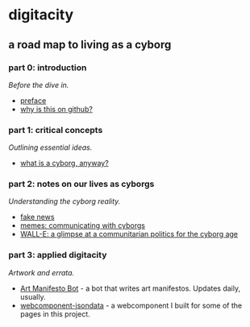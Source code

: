 # digitacity
## a road map to living as a cyborg

### part 0: introduction
_Before the dive in._

- [preface][1]
- [why is this on github?][2]

### part 1: critical concepts
_Outlining essential ideas._

- [what is a cyborg, anyway?][3]

### part 2: notes on our lives as cyborgs
_Understanding the cyborg reality._

- [fake news][4]
- [memes: communicating with cyborgs][5]
- [WALL-E: a glimpse at a communitarian politics for the cyborg age][6]

### part 3: applied digitacity 
_Artwork and errata._

- [Art Manifesto Bot][7] - a bot that writes art manifestos. Updates daily, usually.
- [webcomponent-jsondata][8] - a webcomponent I built for some of the pages in this project.

[1]:	./part0/preface
[2]:	./part0/why_github
[3]:	./part1/what_is_a_cyborg
[4]:	./part2/notes_on_fake_news
[5]:	./part2/communicating
[6]:	https://brettneese.wordpress.com/2016/11/22/the-communitarian-politics-of-wall%C2%B7e/
[7]:	https://artmanifestobot.tumblr.com/
[8]:	https://github.com/brettneese/webcomponent-jsondata
